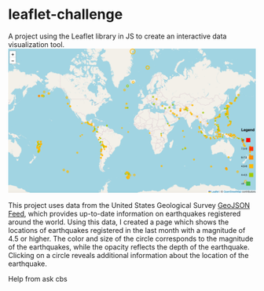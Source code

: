 # leaflet-challenge
A project using the Leaflet library in JS to create an interactive data visualization tool.
![Alt Text](Leafletmap.png)

This project uses data from the United States Geological Survey [GeoJSON Feed](https://earthquake.usgs.gov/earthquakes/feed/v1.0/geojson.php), which provides up-to-date information on earthquakes registered around the world.  Using this data, I created a page which shows the locations of earthquakes registered in the last month with a magnitude of 4.5 or higher.  The color and size of the circle corresponds to the magnitude of the earthquakes, while the opacity reflects the depth of the earthquake.  Clicking on a circle reveals additional information about the location of the earthquake.

Help from ask cbs
